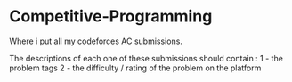 # Competitive-Programming
Where i put all my codeforces AC submissions. 

The descriptions of each one of these submissions should contain :
  1 - the problem tags
  2 - the difficulty / rating of the problem on the platform

